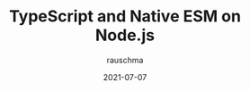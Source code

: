 ---
author: rauschma
date: 2021-07-07
permalink: false
tags:
  - javascript
  - typescript
  - nodejs
target_url: https://2ality.com/2021/06/typescript-esm-nodejs.html
title: TypeScript and Native ESM on Node.js
---